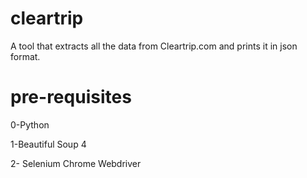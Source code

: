 # cleartrip
A tool that extracts all the data from Cleartrip.com and prints it in json format.
# pre-requisites 

0-Python

1-Beautiful Soup 4

2- Selenium Chrome Webdriver

